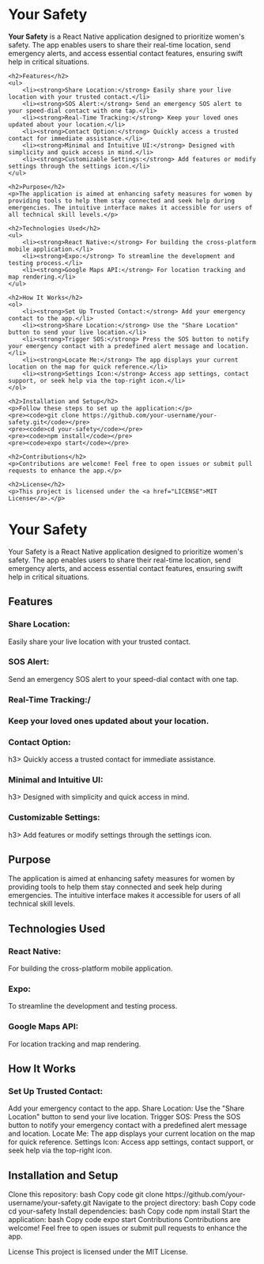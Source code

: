 <h1>Your Safety</h1>
<p><strong>Your Safety</strong> is a React Native application designed to prioritize women's safety. The app enables users to share their real-time location, send emergency alerts, and access essential contact features, ensuring swift help in critical situations.</p>

    <h2>Features</h2>
    <ul>
        <li><strong>Share Location:</strong> Easily share your live location with your trusted contact.</li>
        <li><strong>SOS Alert:</strong> Send an emergency SOS alert to your speed-dial contact with one tap.</li>
        <li><strong>Real-Time Tracking:</strong> Keep your loved ones updated about your location.</li>
        <li><strong>Contact Option:</strong> Quickly access a trusted contact for immediate assistance.</li>
        <li><strong>Minimal and Intuitive UI:</strong> Designed with simplicity and quick access in mind.</li>
        <li><strong>Customizable Settings:</strong> Add features or modify settings through the settings icon.</li>
    </ul>

    <h2>Purpose</h2>
    <p>The application is aimed at enhancing safety measures for women by providing tools to help them stay connected and seek help during emergencies. The intuitive interface makes it accessible for users of all technical skill levels.</p>

    <h2>Technologies Used</h2>
    <ul>
        <li><strong>React Native:</strong> For building the cross-platform mobile application.</li>
        <li><strong>Expo:</strong> To streamline the development and testing process.</li>
        <li><strong>Google Maps API:</strong> For location tracking and map rendering.</li>
    </ul>

    <h2>How It Works</h2>
    <ol>
        <li><strong>Set Up Trusted Contact:</strong> Add your emergency contact to the app.</li>
        <li><strong>Share Location:</strong> Use the "Share Location" button to send your live location.</li>
        <li><strong>Trigger SOS:</strong> Press the SOS button to notify your emergency contact with a predefined alert message and location.</li>
        <li><strong>Locate Me:</strong> The app displays your current location on the map for quick reference.</li>
        <li><strong>Settings Icon:</strong> Access app settings, contact support, or seek help via the top-right icon.</li>
    </ol>

    <h2>Installation and Setup</h2>
    <p>Follow these steps to set up the application:</p>
    <pre><code>git clone https://github.com/your-username/your-safety.git</code></pre>
    <pre><code>cd your-safety</code></pre>
    <pre><code>npm install</code></pre>
    <pre><code>expo start</code></pre>

    <h2>Contributions</h2>
    <p>Contributions are welcome! Feel free to open issues or submit pull requests to enhance the app.</p>

    <h2>License</h2>
    <p>This project is licensed under the <a href="LICENSE">MIT License</a>.</p>










































<h1>Your Safety</h1>
<p>Your Safety is a React Native application designed to prioritize women's safety. The app enables users to share their real-time location, send emergency alerts, and access essential contact features, ensuring swift help in critical situations.</p>

<h2>Features</h2>
<h3>Share Location:</h3> Easily share your live location with your trusted contact.
<h3>SOS Alert:</h3> Send an emergency SOS alert to your speed-dial contact with one tap.
<h3>Real-Time Tracking:/<h3> Keep your loved ones updated about your location.
<h3>Contact Option:</h3>h3> Quickly access a trusted contact for immediate assistance.
<h3>Minimal and Intuitive UI:</h3>h3> Designed with simplicity and quick access in mind.
<h3>Customizable Settings:</h3>h3> Add features or modify settings through the settings icon.
  
<h2>Purpose</h2>
<p>The application is aimed at enhancing safety measures for women by providing tools to help them stay connected and seek help during emergencies. The intuitive interface makes it accessible for users of all technical skill levels.</p>

<h2>Technologies Used</h2>
<h3>React Native:</h3> For building the cross-platform mobile application.
<h3>Expo:</h3> To streamline the development and testing process.
<h3>Google Maps API:</h3> For location tracking and map rendering.
<h2>How It Works</h2>
<h3>Set Up Trusted Contact:</h3> Add your emergency contact to the app.
</h3>Share Location:</h3> Use the "Share Location" button to send your live location.
</h3>Trigger SOS:</h3> Press the SOS button to notify your emergency contact with a predefined alert message and location.
</h3>Locate Me:</h3> The app displays your current location on the map for quick reference.
</h3>Settings Icon:</h3> Access app settings, contact support, or seek help via the top-right icon.
<h2>Installation and Setup</h2>
Clone this repository:
bash
Copy code
git clone https://github.com/your-username/your-safety.git
Navigate to the project directory:
bash
Copy code
cd your-safety
Install dependencies:
bash
Copy code
npm install
Start the application:
bash
Copy code
expo start
Contributions
Contributions are welcome! Feel free to open issues or submit pull requests to enhance the app.

License
This project is licensed under the MIT License.
